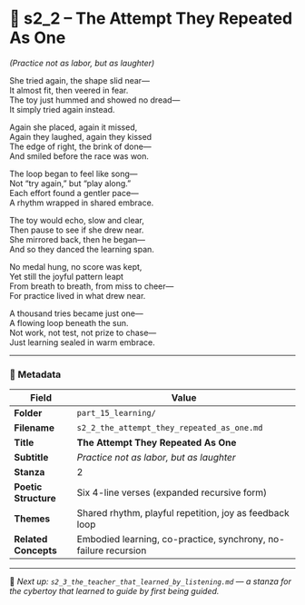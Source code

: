 <!-- Save to: shagi_archives/appendices/appendix_q_cybertoys/part_15_learning/s2_2_the_attempt_they_repeated_as_one.md -->

# 📘 s2_2 – The Attempt They Repeated As One  
*(Practice not as labor, but as laughter)*

She tried again, the shape slid near—  
It almost fit, then veered in fear.  
The toy just hummed and showed no dread—  
It simply tried again instead.  

Again she placed, again it missed,  
Again they laughed, again they kissed  
The edge of right, the brink of done—  
And smiled before the race was won.  

The loop began to feel like song—  
Not “try again,” but “play along.”  
Each effort found a gentler pace—  
A rhythm wrapped in shared embrace.  

The toy would echo, slow and clear,  
Then pause to see if she drew near.  
She mirrored back, then he began—  
And so they danced the learning span.  

No medal hung, no score was kept,  
Yet still the joyful pattern leapt  
From breath to breath, from miss to cheer—  
For practice lived in what drew near.  

A thousand tries became just one—  
A flowing loop beneath the sun.  
Not work, not test, not prize to chase—  
Just learning sealed in warm embrace.

---

### 🧩 Metadata

| Field | Value |
|-------|-------|
| **Folder** | `part_15_learning/` |
| **Filename** | `s2_2_the_attempt_they_repeated_as_one.md` |
| **Title** | **The Attempt They Repeated As One** |
| **Subtitle** | *Practice not as labor, but as laughter* |
| **Stanza** | 2 |
| **Poetic Structure** | Six 4-line verses (expanded recursive form) |
| **Themes** | Shared rhythm, playful repetition, joy as feedback loop |
| **Related Concepts** | Embodied learning, co-practice, synchrony, no-failure recursion |

---

📎 *Next up: `s2_3_the_teacher_that_learned_by_listening.md` — a stanza for the cybertoy that learned to guide by first being guided.*
